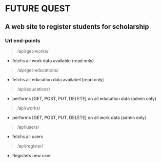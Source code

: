 # FUTURE QUEST
## A web site to register students for scholarship

### Url end-points
> /api/get-works/
- fetchs all work data available (read only)

> /aip/get-educations/
- fetchs all education data availabel (read only)

> /api/educations/
- performs [GET, POST, PUT, DELETE] on all education data (admin only)

> /api/works/
- performs [GET, POST, PUT, DELETE] on all work data (admin only)

> /api/users/
- fetchs all users

> /api/register/
- Registers new user
